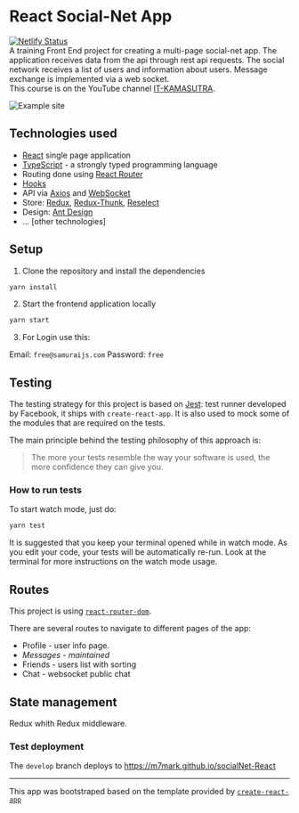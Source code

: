 # React Social-Net App

[![Netlify Status](https://api.netlify.com/api/v1/badges/57e1f85b-fe7b-488d-815b-7cf3a853c831/deploy-status)](https://app.netlify.com/sites/snoapp/deploys)\
A training Front End  project for creating a multi-page social-net app. The application receives data from the api through rest api requests. The social network receives a list of users and information about users. Message exchange is implemented via a web socket. \
This course is on the YouTube channel [IT-KAMASUTRA](https://www.youtube.com/channel/UCTW0FUhT0m-Bqg2trTbSs0g).

![Example site](https://user-images.githubusercontent.com/70297692/133305131-2c31a0ac-f681-4d0e-8aa2-30765b978290.gif)

## Technologies used

- [React](https://reactjs.org/) single page application
- [TypeScript](https://www.typescriptlang.org) - a strongly typed programming language
- Routing done using [React Router](https://reacttraining.com/react-router/web/guides/philosophy)
- [Hooks](https://reactjs.org/docs/hooks-intro.html)
- API via [Axios](https://axios-http.com/) and [WebSocket](https://developer.mozilla.org/ru/docs/Web/API/WebSocket)
- Store: [Redux](https://redux.js.org/), [Redux-Thunk](https://github.com/reduxjs/redux-thunk), [Reselect](https://github.com/reduxjs/reselect)
- Design: [Ant Design](https://ant.design/)
- ... \[other technologies\]

## Setup

1. Clone the repository and install the dependencies
```bash
yarn install
```
2. Start the frontend application locally
```bash
yarn start
```
3. For Login use this:

Email: `free@samuraijs.com`
Password: `free`

## Testing

The testing strategy for this project is based on [Jest](https://jestjs.io/): test runner developed by Facebook, it ships with `create-react-app`. It is also used to mock some of the modules that are required on the tests.

The main principle behind the testing philosophy of this approach is:
> The more your tests resemble the way your software is used, the more confidence they can give you.


### How to run tests

To start watch mode, just do:

```bash
yarn test
```

It is suggested that you keep your terminal opened while in watch mode. As you edit your code, your tests will be automatically re-run. Look at the terminal for more instructions on the watch mode usage.

## Routes

This project is using [`react-router-dom`](https://reacttraining.com/react-router/core).

There are several routes to navigate to different pages of the app:

- Profile - user info page.
- *Messages - maintained*
- Friends - users list with sorting
- Chat - websocket public chat

## State management

Redux whith Redux middleware.

### Test deployment

The `develop` branch deploys to https://m7mark.github.io/socialNet-React

---

This app was bootstraped based on the template provided by [`create-react-app`](https://github.com/facebook/create-react-app)
